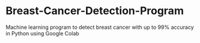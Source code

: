 # Breast-Cancer-Detection-Program
Machine learning program to detect breast cancer with up to 99% accuracy in Python using Google Colab
